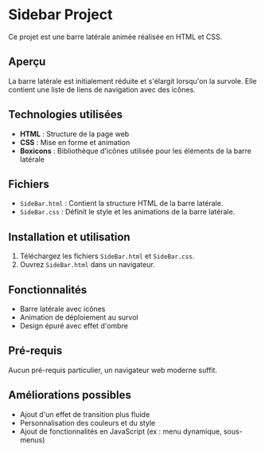# Sidebar Project

Ce projet est une barre latérale animée réalisée en HTML et CSS.

## Aperçu

La barre latérale est initialement réduite et s'élargit lorsqu'on la survole. Elle contient une liste de liens de navigation avec des icônes.

## Technologies utilisées

- **HTML** : Structure de la page web
- **CSS** : Mise en forme et animation
- **Boxicons** : Bibliothèque d'icônes utilisée pour les éléments de la barre latérale

## Fichiers

- `SideBar.html` : Contient la structure HTML de la barre latérale.
- `SideBar.css` : Définit le style et les animations de la barre latérale.

## Installation et utilisation

1. Téléchargez les fichiers `SideBar.html` et `SideBar.css`.
2. Ouvrez `SideBar.html` dans un navigateur.

## Fonctionnalités

- Barre latérale avec icônes
- Animation de déploiement au survol
- Design épuré avec effet d'ombre

## Pré-requis

Aucun pré-requis particulier, un navigateur web moderne suffit.

## Améliorations possibles

- Ajout d'un effet de transition plus fluide
- Personnalisation des couleurs et du style
- Ajout de fonctionnalités en JavaScript (ex : menu dynamique, sous-menus)

